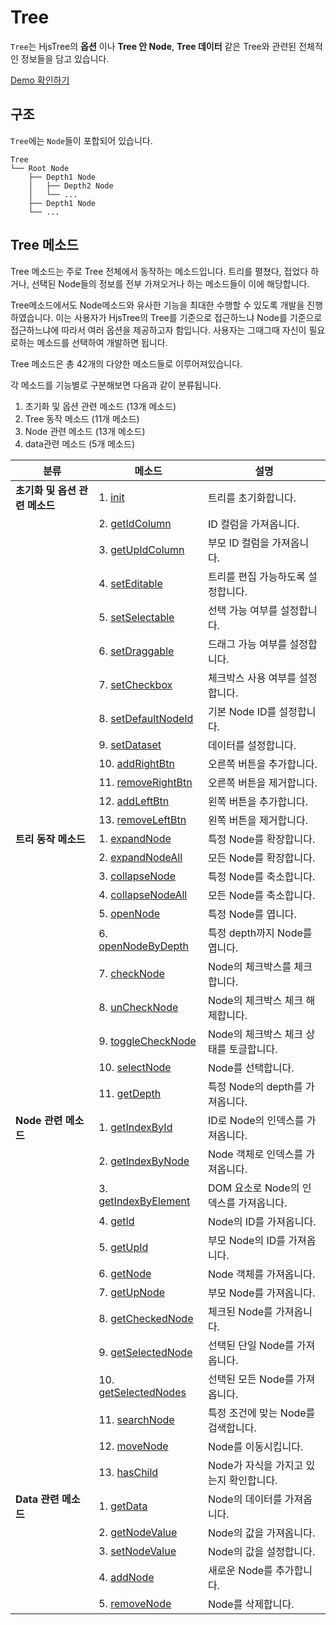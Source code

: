 # Tree

`Tree`는 HjsTree의 **옵션** 이나 **Tree 안 Node**, **Tree 데이터** 같은 Tree와 관련된 전체적인 정보들을 담고 있습니다.

[Demo 확인하기](https://yochatapa.github.io/hjs-tree/)

## 구조

`Tree`에는 `Node`들이 포합되어 있습니다. 

```plaintext
Tree
└── Root Node
    ├── Depth1 Node
    │   ├── Depth2 Node
    │   └── ...
    ├── Depth1 Node
    └── ...
```

## Tree 메소드

Tree 메소드는 주로 Tree 전체에서 동작하는 메소드입니다.
트리를 펼쳤다, 접었다 하거나, 
선택된 Node들의 정보를 전부 가져오거나 하는 메소드들이 이에 해당합니다.

Tree메소드에서도 Node메소드와 유사한 기능을 최대한 수행할 수 있도록 개발을 진행하였습니다.
이는 사용자가 HjsTree의 Tree를 기준으로 접근하느냐 Node를 기준으로 접근하느냐에 따라서 여러 옵션을 제공하고자 함입니다.
사용자는 그때그때 자신이 필요로하는 메소드를 선택하여 개발하면 됩니다.

Tree 메소드은 총 42개의 다양한 메소드들로 이루어져있습니다.

각 메소드를 기능별로 구분해보면 다음과 같이 분류됩니다.

1. 초기화 및 옵션 관련 메소드 (13개 메소드)
2. Tree 동작 메소드 (11개 메소드)
3. Node 관련 메소드 (13개 메소드)
4. data관련 메소드 (5개 메소드)

| **분류**                   | **메소드**                                                | **설명**                                      |
|----------------------------|----------------------------------------------------------|-----------------------------------------------|
| **초기화 및 옵션 관련 메소드** | 1. [init](./Methods.md#init)                              | 트리를 초기화합니다.                           |
|                            | 2. [getIdColumn](./Methods.md#getIdColumn)               | ID 컬럼을 가져옵니다.                          |
|                            | 3. [getUpIdColumn](./Methods.md#getUpIdColumn)           | 부모 ID 컬럼을 가져옵니다.                     |
|                            | 4. [setEditable](./Methods.md#setEditable)               | 트리를 편집 가능하도록 설정합니다.              |
|                            | 5. [setSelectable](./Methods.md#setSelectable)           | 선택 가능 여부를 설정합니다.                   |
|                            | 6. [setDraggable](./Methods.md#setDraggable)             | 드래그 가능 여부를 설정합니다.                 |
|                            | 7. [setCheckbox](./Methods.md#setCheckbox)               | 체크박스 사용 여부를 설정합니다.               |
|                            | 8. [setDefaultNodeId](./Methods.md#setDefaultNodeId)     | 기본 Node ID를 설정합니다.                     |
|                            | 9. [setDataset](./Methods.md#setDataset)                 | 데이터를 설정합니다.                           |
|                            | 10. [addRightBtn](./Methods.md#addRightBtn)             | 오른쪽 버튼을 추가합니다.                      |
|                            | 11. [removeRightBtn](./Methods.md#removeRightBtn)       | 오른쪽 버튼을 제거합니다.                      |
|                            | 12. [addLeftBtn](./Methods.md#addLeftBtn)               | 왼쪽 버튼을 추가합니다.                        |
|                            | 13. [removeLeftBtn](./Methods.md#removeLeftBtn)         | 왼쪽 버튼을 제거합니다.                        |
| **트리 동작 메소드**        | 1. [expandNode](./Methods.md#expandNode)                | 특정 Node를 확장합니다.                        |
|                            | 2. [expandNodeAll](./Methods.md#expandNodeAll)          | 모든 Node를 확장합니다.                        |
|                            | 3. [collapseNode](./Methods.md#collapseNode)            | 특정 Node를 축소합니다.                        |
|                            | 4. [collapseNodeAll](./Methods.md#collapseNodeAll)      | 모든 Node를 축소합니다.                        |
|                            | 5. [openNode](./Methods.md#openNode)                    | 특정 Node를 엽니다.                            |
|                            | 6. [openNodeByDepth](./Methods.md#openNodeByDepth)      | 특정 depth까지 Node를 엽니다.                   |
|                            | 7. [checkNode](./Methods.md#checkNode)                  | Node의 체크박스를 체크합니다.                  |
|                            | 8. [unCheckNode](./Methods.md#unCheckNode)              | Node의 체크박스 체크 해제합니다.               |
|                            | 9. [toggleCheckNode](./Methods.md#toggleCheckNode)      | Node의 체크박스 체크 상태를 토글합니다.        |
|                            | 10. [selectNode](./Methods.md#selectNode)              | Node를 선택합니다.                             |
|                            | 11. [getDepth](./Methods.md#getDepth)                   | 특정 Node의 depth를 가져옵니다.                 |
| **Node 관련 메소드**        | 1. [getIndexById](./Methods.md#getIndexById)            | ID로 Node의 인덱스를 가져옵니다.               |
|                            | 2. [getIndexByNode](./Methods.md#getIndexByNode)        | Node 객체로 인덱스를 가져옵니다.               |
|                            | 3. [getIndexByElement](./Methods.md#getIndexByElement)  | DOM 요소로 Node의 인덱스를 가져옵니다.         |
|                            | 4. [getId](./Methods.md#getId)                          | Node의 ID를 가져옵니다.                        |
|                            | 5. [getUpId](./Methods.md#getUpId)                      | 부모 Node의 ID를 가져옵니다.                   |
|                            | 6. [getNode](./Methods.md#getNode)                      | Node 객체를 가져옵니다.                        |
|                            | 7. [getUpNode](./Methods.md#getUpNode)                  | 부모 Node를 가져옵니다.                        |
|                            | 8. [getCheckedNode](./Methods.md#getCheckedNode)        | 체크된 Node를 가져옵니다.                      |
|                            | 9. [getSelectedNode](./Methods.md#getSelectedNode)      | 선택된 단일 Node를 가져옵니다.                 |
|                            | 10. [getSelectedNodes](./Methods.md#getSelectedNodes)   | 선택된 모든 Node를 가져옵니다.                 |
|                            | 11. [searchNode](./Methods.md#searchNode)              | 특정 조건에 맞는 Node를 검색합니다.            |
|                            | 12. [moveNode](./Methods.md#moveNode)                  | Node를 이동시킵니다.                           |
|                            | 13. [hasChild](./Methods.md#hasChild)                  | Node가 자식을 가지고 있는지 확인합니다.         |
| **Data 관련 메소드**        | 1. [getData](./Methods.md#getData)                      | Node의 데이터를 가져옵니다.                    |
|                            | 2. [getNodeValue](./Methods.md#getNodeValue)            | Node의 값을 가져옵니다.                        |
|                            | 3. [setNodeValue](./Methods.md#setNodeValue)            | Node의 값을 설정합니다.                        |
|                            | 4. [addNode](./Methods.md#addNode)                      | 새로운 Node를 추가합니다.                      |
|                            | 5. [removeNode](./Methods.md#removeNode)                | Node를 삭제합니다.                             |


